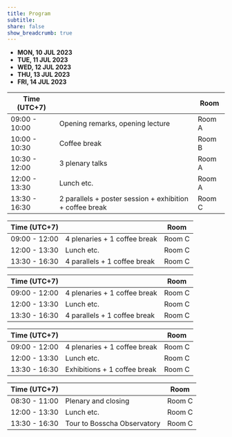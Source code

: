 ```yaml
---
title: Program
subtitle:
share: false
show_breadcrumb: true
---
```



<!-- Tabs navs -->

<ul class="nav nav-tabs nav-fill mb-3" id="TabProgram" role="tablist">
  <li class="nav-item" role="presentation">
    <a
      class="nav-link active"
      id="day1-tab"
      type="a"
      data-bs-toggle="tab"
      data-bs-target="#day1"
      role="tab"
      aria-controls="day1-tab-pane"
      aria-selected="true"
      ><b>MON, 10 JUL 2023</b></a
    >
  </li>
  <li class="nav-item" role="presentation">
    <a
      class="nav-link"
      id="day2-tab"
      type="a"
      data-bs-toggle="tab"
      data-bs-target="#day2"
      role="tab"
      aria-controls="day2-tab-pane"
      aria-selected="false"
      ><b>TUE, 11 JUL 2023</b></a
    >
  </li>
  <li class="nav-item" role="presentation">
    <a
      class="nav-link"
      id="day3-tab"
      type="a"
      data-bs-toggle="tab"
      data-bs-target="#day3"
      role="tab"
      aria-controls="day3-tab-pane"
      aria-selected="false"
      ><b>WED, 12 JUL 2023</b></a
    >
  </li>
  <li class="nav-item" role="presentation">
    <a
      class="nav-link"
      id="day4-tab"
      type="a"
      data-bs-toggle="tab"
      data-bs-target="#day4"
      role="tab"
      aria-controls="day4-tab-pane"
      aria-selected="false"
      ><b>THU, 13 JUL 2023</b></a
    >
  </li>
  <li class="nav-item" role="presentation">
    <a
      class="nav-link"
      id="day5-tab"
      type="a"
      data-bs-toggle="tab"
      data-bs-target="#day5"
      role="tab"
      aria-controls="day5-tab-pane"
      aria-selected="false"
      ><b>FRI, 14 JUL 2023</b></a
    >
  </li>
</ul>
<!-- Tabs navs -->

<!-- Tabs content -->
<div class="tab-content" id="TabContent">
  <div
    class="tab-pane fade show active"
    id="day1"
    role="tabpanel"
    aria-labelledby="day1-tab"
  >
  <table class="table table-striped">
      <thead>
        <tr>
          <th scope="col">Time (UTC+7)</th>
          <th scope="col"></th>
          <th scope="col">Room</th>
        </tr>
      </thead>
      <tbody class="table-group-divider">
        <tr>
          <td>09:00 - 10:00</td>
          <td>Opening remarks, opening lecture</td>
          <td>Room A</td>
        </tr>
        <tr>
          <td>10:00 - 10:30</td>
          <td>Coffee break</td>
          <td>Room B</td>
        </tr>
        <tr>
          <td >10:30 - 12:00</td>
          <td>3 plenary talks</td>
          <td>Room A</td>
        </tr>
        <tr>
          <td>12:00 - 13:30</td>
          <td>Lunch etc.</td>
          <td>Room A</td>
        </tr>
        <tr>
          <td>13:30 - 16:30</td>
          <td>2 parallels + poster session + exhibition + coffee break</td>
          <td>Room C</td>
        </tr>
      </tbody>
  </table>
  </div>
  <div
    class="tab-pane fade"
    id="day2"
    role="tabpanel"
    aria-labelledby="day2-tab"
  >
    <table class="table table-striped">
      <thead>
        <tr>
          <th scope="col">Time (UTC+7)</th>
          <th scope="col"></th>
          <th scope="col">Room</th>
        </tr>
      </thead>
      <tbody class="table-group-divider">
        <tr>
          <td>09:00 - 12:00</td>
          <td>4 plenaries + 1 coffee break</td>
          <td>Room C</td>
        </tr>
        <tr>
          <td>12:00 - 13:30</td>
          <td>Lunch etc.</td>
          <td>Room C</td>
        </tr>
        <tr>
          <td>13:30 - 16:30</td>
          <td>4 parallels + 1 coffee break</td>
          <td>Room C</td>
        </tr>
      </tbody>
    </table>
  </div>
  <div
    class="tab-pane fade"
    id="day3"
    role="tabpanel"
    aria-labelledby="day3-tab"
  >
    <table class="table table-striped">
      <thead>
        <tr>
          <th scope="col">Time (UTC+7)</th>
          <th scope="col"></th>
          <th scope="col">Room</th>
        </tr>
      </thead>
      <tbody class="table-group-divider">
        <tr>
          <td>09:00 - 12:00</td>
          <td>4 plenaries + 1 coffee break</td>
          <td>Room C</td>
        </tr>
        <tr>
          <td>12:00 - 13:30</td>
          <td>Lunch etc.</td>
          <td>Room C</td>
        </tr>
        <tr>
          <td>13:30 - 16:30</td>
          <td>4 parallels + 1 coffee break</td>
          <td>Room C</td>
        </tr>
      </tbody>
    </table>
  </div>
  <div
    class="tab-pane fade"
    id="day4"
    role="tabpanel"
    aria-labelledby="day4-tab"
  >
    <table class="table table-striped">
      <thead>
        <tr>
          <th scope="col">Time (UTC+7)</th>
          <th scope="col"></th>
          <th scope="col">Room</th>
        </tr>
      </thead>
      <tbody class="table-group-divider">
        <tr>
          <td>09:00 - 12:00</td>
          <td>4 plenaries + 1 coffee break</td>
          <td>Room C</td>
        </tr>
        <tr>
          <td>12:00 - 13:30</td>
          <td>Lunch etc.</td>
          <td>Room C</td>
        </tr>
        <tr>
          <td>13:30 - 16:30</td>
          <td>Exhibitions + 1 coffee break</td>
          <td>Room C</td>
        </tr>
      </tbody>
    </table>
  </div>
  <div
    class="tab-pane fade"
    id="day5"
    role="tabpanel"
    aria-labelledby="day5-tab"
  >
    <table class="table table-striped">
      <thead>
        <tr>
          <th scope="col">Time (UTC+7)</th>
          <th scope="col"></th>
          <th scope="col">Room</th>
        </tr>
      </thead>
      <tbody class="table-group-divider">
        <tr>
          <td>08:30 - 11:00</td>
          <td>Plenary and closing</td>
          <td>Room C</td>
        </tr>
        <tr>
          <td>12:00 - 13:30</td>
          <td>Lunch etc.</td>
          <td>Room C</td>
        </tr>
        <tr>
          <td>13:30 - 16:30</td>
          <td>Tour to Bosscha Observatory</td>
          <td>Room C</td>
        </tr>
      </tbody>
    </table>
  </div>
</div>

<!-- <link href="https://cdn.jsdelivr.net/npm/bootstrap@5.2.3/dist/css/bootstrap.min.css" rel="stylesheet" integrity="sha384-rbsA2VBKQhggwzxH7pPCaAqO46MgnOM80zW1RWuH61DGLwZJEdK2Kadq2F9CUG65" crossorigin="anonymous"> -->
<script src="https://cdn.jsdelivr.net/npm/bootstrap@5.2.3/dist/js/bootstrap.bundle.min.js" integrity="sha384-kenU1KFdBIe4zVF0s0G1M5b4hcpxyD9F7jL+jjXkk+Q2h455rYXK/7HAuoJl+0I4" crossorigin="anonymous"></script>
